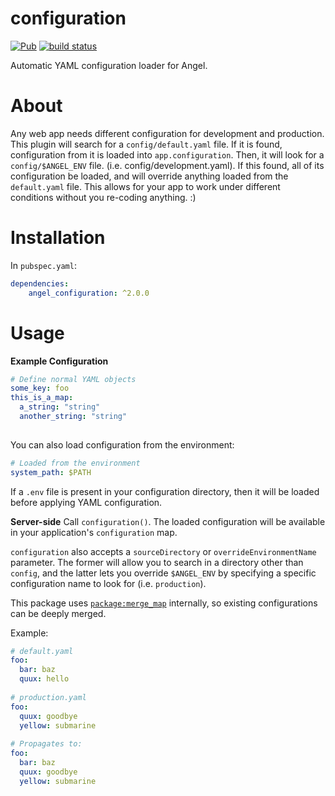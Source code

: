 # configuration

[![Pub](https://img.shields.io/pub/v/angel_configuration.svg)](https://pub.dartlang.org/packages/angel_configuration)
[![build status](https://travis-ci.org/angel-dart/configuration.svg)](https://travis-ci.org/angel-dart/configuration)

Automatic YAML configuration loader for Angel.

# About
Any web app needs different configuration for development and production. This plugin will search
for a `config/default.yaml` file. If it is found, configuration from it is loaded into `app.configuration`.
Then, it will look for a `config/$ANGEL_ENV` file. (i.e. config/development.yaml). If this found, all of its
configuration be loaded, and will override anything loaded from the `default.yaml` file. This allows for your
app to work under different conditions without you re-coding anything. :)

# Installation
In `pubspec.yaml`:

```yaml
dependencies:
    angel_configuration: ^2.0.0
```

# Usage

**Example Configuration**
```yaml
# Define normal YAML objects
some_key: foo
this_is_a_map:
  a_string: "string"
  another_string: "string"
  
```

You can also load configuration from the environment:
```yaml
# Loaded from the environment
system_path: $PATH
```

If a `.env` file is present in your configuration directory, then it will be loaded before
applying YAML configuration.

**Server-side**
Call `configuration()`. The loaded configuration will be available in your application's
`configuration` map.

`configuration` also accepts a `sourceDirectory` or `overrideEnvironmentName` parameter.
The former will allow you to search in a directory other than `config`, and the latter lets you
override `$ANGEL_ENV` by specifying a specific configuration name to look for (i.e. `production`).

This package uses
[`package:merge_map`](https://github.com/thosakwe/merge_map)
internally, so existing configurations can be deeply merged.

Example:

```yaml
# default.yaml
foo:
  bar: baz
  quux: hello
  
# production.yaml
foo:
  quux: goodbye
  yellow: submarine
  
# Propagates to:
foo:
  bar: baz
  quux: goodbye
  yellow: submarine
```